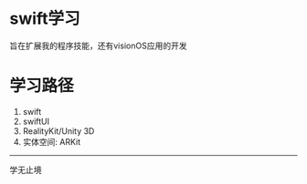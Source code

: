 # swift学习
旨在扩展我的程序技能，还有visionOS应用的开发

# 学习路径
1. swift
2. swiftUI
3. RealityKit/Unity 3D
4. 实体空间: ARKit


---
学无止境